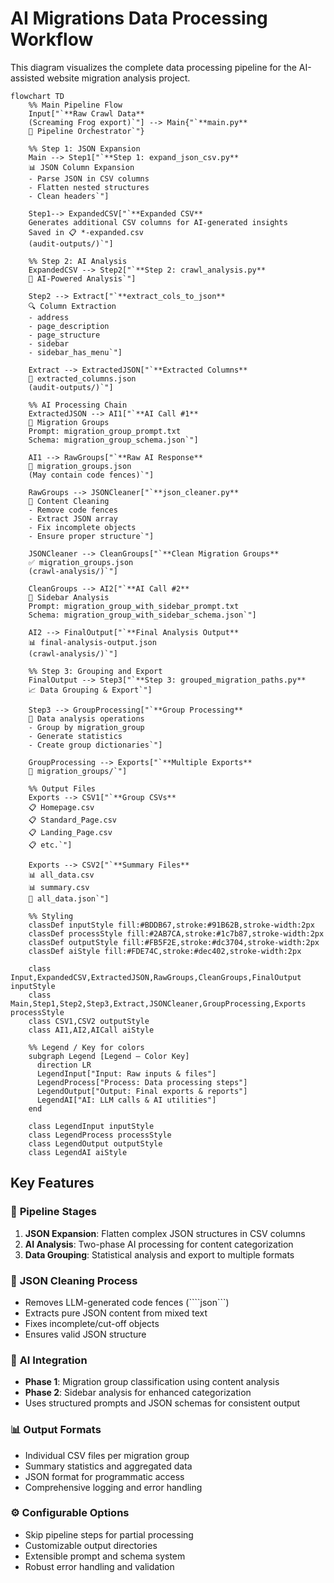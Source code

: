 # AI Migrations Data Processing Workflow

This diagram visualizes the complete data processing pipeline for the AI-assisted website migration analysis project.

```mermaid
flowchart TD
    %% Main Pipeline Flow
    Input["`**Raw Crawl Data**
    (Screaming Frog export)`"] --> Main{"`**main.py**
    🚀 Pipeline Orchestrator`"}
    
    %% Step 1: JSON Expansion
    Main --> Step1["`**Step 1: expand_json_csv.py**
    📊 JSON Column Expansion
    - Parse JSON in CSV columns
    - Flatten nested structures
    - Clean headers`"]
    
    Step1--> ExpandedCSV["`**Expanded CSV**
    Generates additional CSV columns for AI-generated insights
    Saved in 📋 *-expanded.csv
    (audit-outputs/)`"]
    
    %% Step 2: AI Analysis
    ExpandedCSV --> Step2["`**Step 2: crawl_analysis.py**
    🤖 AI-Powered Analysis`"]
    
    Step2 --> Extract["`**extract_cols_to_json**
    🔍 Column Extraction
    - address
    - page_description
    - page_structure
    - sidebar
    - sidebar_has_menu`"]
    
    Extract --> ExtractedJSON["`**Extracted Columns**
    📝 extracted_columns.json
    (audit-outputs/)`"]
    
    %% AI Processing Chain
    ExtractedJSON --> AI1["`**AI Call #1**
    🧠 Migration Groups
    Prompt: migration_group_prompt.txt
    Schema: migration_group_schema.json`"]
    
    AI1 --> RawGroups["`**Raw AI Response**
    📄 migration_groups.json
    (May contain code fences)`"]
    
    RawGroups --> JSONCleaner["`**json_cleaner.py**
    🧹 Content Cleaning
    - Remove code fences
    - Extract JSON array
    - Fix incomplete objects
    - Ensure proper structure`"]
    
    JSONCleaner --> CleanGroups["`**Clean Migration Groups**
    ✅ migration_groups.json
    (crawl-analysis/)`"]
    
    CleanGroups --> AI2["`**AI Call #2**
    🧠 Sidebar Analysis
    Prompt: migration_group_with_sidebar_prompt.txt
    Schema: migration_group_with_sidebar_schema.json`"]
    
    AI2 --> FinalOutput["`**Final Analysis Output**
    📊 final-analysis-output.json
    (crawl-analysis/)`"]
    
    %% Step 3: Grouping and Export
    FinalOutput --> Step3["`**Step 3: grouped_migration_paths.py**
    📈 Data Grouping & Export`"]
    
    Step3 --> GroupProcessing["`**Group Processing**
    🔄 Data analysis operations
    - Group by migration_group
    - Generate statistics
    - Create group dictionaries`"]
    
    GroupProcessing --> Exports["`**Multiple Exports**
    📂 migration_groups/`"]
    
    %% Output Files
    Exports --> CSV1["`**Group CSVs**
    📋 Homepage.csv
    📋 Standard_Page.csv
    📋 Landing_Page.csv
    📋 etc.`"]
    
    Exports --> CSV2["`**Summary Files**
    📊 all_data.csv
    📊 summary.csv
    📄 all_data.json`"]
    
    %% Styling
    classDef inputStyle fill:#BDDB67,stroke:#91B62B,stroke-width:2px
    classDef processStyle fill:#2AB7CA,stroke:#1c7b87,stroke-width:2px
    classDef outputStyle fill:#FB5F2E,stroke:#dc3704,stroke-width:2px
    classDef aiStyle fill:#FDE74C,stroke:#dec402,stroke-width:2px
    
    class Input,ExpandedCSV,ExtractedJSON,RawGroups,CleanGroups,FinalOutput inputStyle
    class Main,Step1,Step2,Step3,Extract,JSONCleaner,GroupProcessing,Exports processStyle
    class CSV1,CSV2 outputStyle
    class AI1,AI2,AICall aiStyle

    %% Legend / Key for colors
    subgraph Legend [Legend — Color Key]
      direction LR
      LegendInput["Input: Raw inputs & files"]
      LegendProcess["Process: Data processing steps"]
      LegendOutput["Output: Final exports & reports"]
      LegendAI["AI: LLM calls & AI utilities"]
    end

    class LegendInput inputStyle
    class LegendProcess processStyle
    class LegendOutput outputStyle
    class LegendAI aiStyle
```

## Key Features

### 🔄 **Pipeline Stages**
1. **JSON Expansion**: Flatten complex JSON structures in CSV columns
2. **AI Analysis**: Two-phase AI processing for content categorization
3. **Data Grouping**: Statistical analysis and export to multiple formats

### 🧹 **JSON Cleaning Process**
- Removes LLM-generated code fences (````json```)
- Extracts pure JSON content from mixed text
- Fixes incomplete/cut-off objects
- Ensures valid JSON structure

### 🤖 **AI Integration**
- **Phase 1**: Migration group classification using content analysis
- **Phase 2**: Sidebar analysis for enhanced categorization
- Uses structured prompts and JSON schemas for consistent output

### 📊 **Output Formats**
- Individual CSV files per migration group
- Summary statistics and aggregated data
- JSON format for programmatic access
- Comprehensive logging and error handling

### ⚙️ **Configurable Options**
- Skip pipeline steps for partial processing
- Customizable output directories
- Extensible prompt and schema system
- Robust error handling and validation
